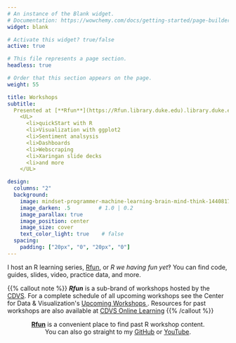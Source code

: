 ```yaml
---
# An instance of the Blank widget.
# Documentation: https://wowchemy.com/docs/getting-started/page-builder/
widget: blank

# Activate this widget? true/false
active: true

# This file represents a page section.
headless: true

# Order that this section appears on the page.
weight: 55

title: Workshops
subtitle: 
  Presented at [**Rfun**](https://Rfun.library.duke.edu).library.duke.edu 
    <UL>
      <li>quickStart with R
      <li>Visualization with ggplot2
      <li>Sentiment analsysis
      <li>Dashboards
      <li>Webscraping
      <li>Xaringan slide decks
      <li>and more
    </UL>

design:
  columns: "2"
  background:
    image: mindset-programmer-machine-learning-brain-mind-think-1440817-pxhere.com.jpg    # hex_top_rfun_logo.png | 
    image_darken: .5         # 1.0 | 0.2
    image_parallax: true
    image_position: center
    image_size: cover
    text_color_light: true    # false
  spacing:
    padding: ["20px", "0", "20px", "0"]
---
```


<p></p>

I host an R learning series, [Rfun](https://rfun.library.duke.edu), or _R we having fun yet_‽ You can find code, guides, slides, video, practice data, and more.  

{{% callout note %}}
**_Rfun_** is a sub-brand of workshops hosted by the [CDVS](https://library.duke.edu/data/). For a complete schedule of all upcoming workshops see the Center for Data & Visualization's [Upcoming Workshops ](https://library.duke.edu/data/workshops).  Resources for past workshops are also available at [CDVS Online Learning](https://library.duke.edu/data/tutorials)
{{% /callout %}}

<div style="text-align:center;">  

 [**Rfun**](https://rfun.library.duke.edu) is a convenient place to find past R workshop content.<br>
You can also go straight to my [GitHub](https://github.com/libjohn) or [YouTube](https://youtube.com/johnlittle1).  
</div>


